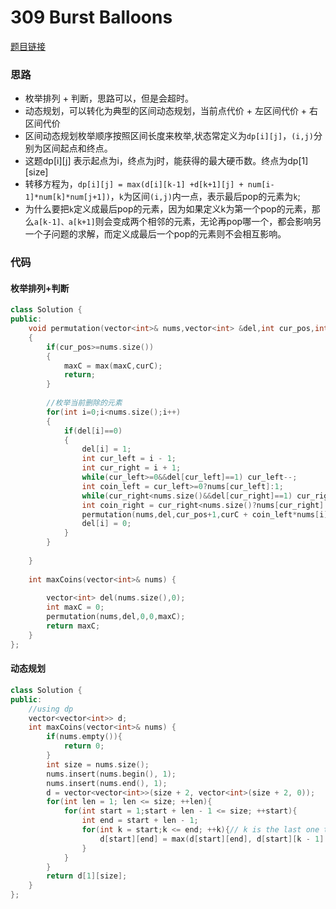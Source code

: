 # 309 Burst Balloons
[题目链接](https://leetcode.com/problems/burst-balloons/)

### 思路
* 枚举排列 + 判断，思路可以，但是会超时。
* 动态规划，可以转化为典型的区间动态规划，当前点代价 + 左区间代价 + 右区间代价
* 区间动态规划枚举顺序按照区间长度来枚举,状态常定义为`dp[i][j]`，`(i,j)`分别为区间起点和终点。
* 这题dp[i][j] 表示起点为i，终点为j时，能获得的最大硬币数。终点为dp[1][size]
* 转移方程为，`dp[i][j] = max(d[i][k-1] +d[k+1][j] + num[i-1]*num[k]*num[j+1])`，`k`为区间`(i,j)`内一点，表示最后pop的元素为`k`;
* 为什么要把`k`定义成最后pop的元素，因为如果定义k为第一个pop的元素，那么`a[k-1]、a[k+1]`则会变成两个相邻的元素，无论再pop哪一个，都会影响另一个子问题的求解，而定义成最后一个pop的元素则不会相互影响。

### 代码

#### 枚举排列+判断

```cpp
class Solution {
public:
    void permutation(vector<int>& nums,vector<int> &del,int cur_pos,int curC,int &maxC)
    {
        if(cur_pos>=nums.size())
        {
            maxC = max(maxC,curC);
            return;
        }
        
        //枚举当前删除的元素
        for(int i=0;i<nums.size();i++)
        {
            if(del[i]==0)
            {
                del[i] = 1;
                int cur_left = i - 1;
                int cur_right = i + 1;
                while(cur_left>=0&&del[cur_left]==1) cur_left--;
                int coin_left = cur_left>=0?nums[cur_left]:1;
                while(cur_right<nums.size()&&del[cur_right]==1) cur_right++;
                int coin_right = cur_right<nums.size()?nums[cur_right]:1;
                permutation(nums,del,cur_pos+1,curC + coin_left*nums[i]*coin_right,maxC);
                del[i] = 0;
            }
        }
        
    }
    
    int maxCoins(vector<int>& nums) {
        
        vector<int> del(nums.size(),0);
        int maxC = 0;
        permutation(nums,del,0,0,maxC);
        return maxC;
    }
};
```

#### 动态规划

```cpp
class Solution {
public:
    //using dp
    vector<vector<int>> d;
    int maxCoins(vector<int>& nums) {
        if(nums.empty()){
            return 0;
        }
        int size = nums.size();
        nums.insert(nums.begin(), 1);
        nums.insert(nums.end(), 1);
        d = vector<vector<int>>(size + 2, vector<int>(size + 2, 0));
        for(int len = 1; len <= size; ++len){
            for(int start = 1;start + len - 1 <= size; ++start){
                int end = start + len - 1;
                for(int k = start;k <= end; ++k){// k is the last one to be popped
                    d[start][end] = max(d[start][end], d[start][k - 1] + d[k + 1][end] + nums[start - 1] * nums[k] * nums[end + 1]);
                }
            }
        }
        return d[1][size];
    }
};

```